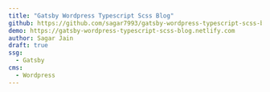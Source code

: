 ```yaml
---
title: "Gatsby Wordpress Typescript Scss Blog"
github: https://github.com/sagar7993/gatsby-wordpress-typescript-scss-blog
demo: https://gatsby-wordpress-typescript-scss-blog.netlify.com
author: Sagar Jain
draft: true
ssg:
  - Gatsby
cms:
  - Wordpress
---
```

